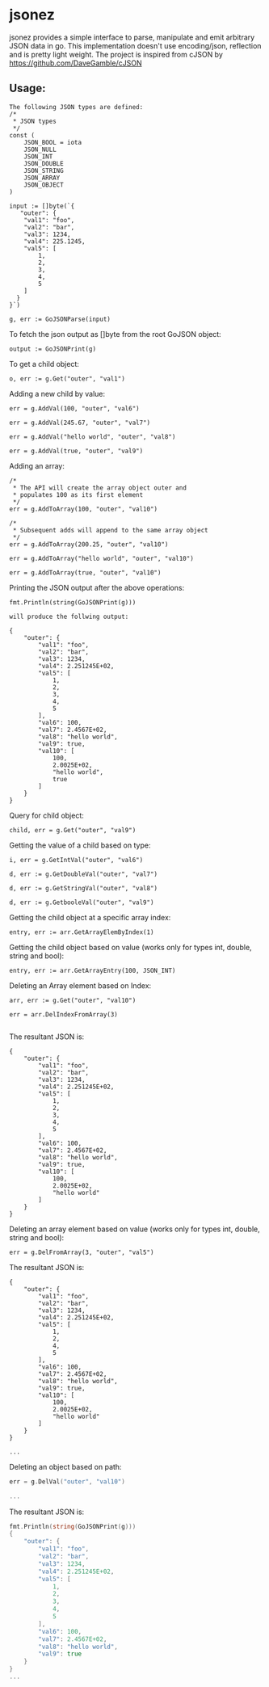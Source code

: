# jsonez
jsonez provides a simple interface to parse, manipulate and emit arbitrary JSON data in go. This implementation doesn't use encoding/json, reflection and is pretty light weight. The project is inspired from cJSON by https://github.com/DaveGamble/cJSON 

## Usage:
```
The following JSON types are defined:
/*
 * JSON types
 */
const (
	JSON_BOOL = iota
	JSON_NULL
	JSON_INT
	JSON_DOUBLE
	JSON_STRING
	JSON_ARRAY
	JSON_OBJECT
)

input := []byte(`{
   "outer": {
	"val1":	"foo",
	"val2":	"bar",
	"val3":	1234,
	"val4":	225.1245,
	"val5":	[
	 	1,
		2,
		3,
		4,
		5
	]
  }
}`)

g, err := GoJSONParse(input)

```
  
To fetch the json output as []byte from the root GoJSON object:

```
output := GoJSONPrint(g)

```

To get a child object:
```
o, err := g.Get("outer", "val1")

```

Adding a new child by value:
```
err = g.AddVal(100, "outer", "val6")

err = g.AddVal(245.67, "outer", "val7")

err = g.AddVal("hello world", "outer", "val8")

err = g.AddVal(true, "outer", "val9")

```

Adding an array:
```
/*
 * The API will create the array object outer and
 * populates 100 as its first element
 */
err = g.AddToArray(100, "outer", "val10")

/*
 * Subsequent adds will append to the same array object
 */
err = g.AddToArray(200.25, "outer", "val10")

err = g.AddToArray("hello world", "outer", "val10")

err = g.AddToArray(true, "outer", "val10")
```

Printing the JSON output after the above operations:
```
fmt.Println(string(GoJSONPrint(g)))

will produce the follwing output:

{
	"outer": {
		"val1": "foo",
		"val2": "bar",
		"val3": 1234,
		"val4": 2.251245E+02,
		"val5": [
			1,
			2,
			3,
			4,
			5
		],
		"val6": 100,
		"val7": 2.4567E+02,
		"val8": "hello world",
		"val9": true,
		"val10": [
			100,
			2.0025E+02,
			"hello world",
			true
		]
	}
}
```
Query for child object:
```
child, err = g.Get("outer", "val9")

```
Getting the value of a child based on type:
```
i, err = g.GetIntVal("outer", "val6")

d, err := g.GetDoubleVal("outer", "val7")

d, err := g.GetStringVal("outer", "val8")

d, err := g.GetbooleVal("outer", "val9")

```

Getting the child object at a specific array index:
```
entry, err := arr.GetArrayElemByIndex(1)

```
Getting the child object based on value (works only for types int, double, string and bool):
```
entry, err := arr.GetArrayEntry(100, JSON_INT)

```

Deleting an Array element based on Index:
```
arr, err := g.Get("outer", "val10")

err = arr.DelIndexFromArray(3)


```
The resultant JSON is:
```
{
	"outer": {
		"val1": "foo",
		"val2": "bar",
		"val3": 1234,
		"val4": 2.251245E+02,
		"val5": [
			1,
			2,
			3,
			4,
			5
		],
		"val6": 100,
		"val7": 2.4567E+02,
		"val8": "hello world",
		"val9": true,
		"val10": [
			100,
			2.0025E+02,
			"hello world"
		]
	}
}

```

Deleting an array element based on value (works only for types int, double, string and bool):
```
err = g.DelFromArray(3, "outer", "val5")

```
The resultant JSON is:
```
{
	"outer": {
		"val1": "foo",
		"val2": "bar",
		"val3": 1234,
		"val4": 2.251245E+02,
		"val5": [
			1,
			2,
			4,
			5
		],
		"val6": 100,
		"val7": 2.4567E+02,
		"val8": "hello world",
		"val9": true,
		"val10": [
			100,
			2.0025E+02,
			"hello world"
		]
	}
}

...
```


Deleting an object based on path:
```go
err = g.DelVal("outer", "val10")

...
```
The resultant JSON is:
```go
fmt.Println(string(GoJSONPrint(g)))
{
	"outer": {
		"val1": "foo",
		"val2": "bar",
		"val3": 1234,
		"val4": 2.251245E+02,
		"val5": [
			1,
			2,
			3,
			4,
			5
		],
		"val6": 100,
		"val7": 2.4567E+02,
		"val8": "hello world",
		"val9": true
	}
}
...
```

